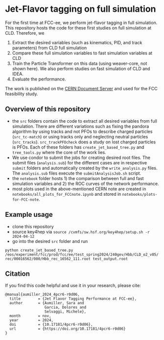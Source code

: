 # Jet-Flavor tagging on full simulation

For the first time at FCC-ee, we perform jet-flavor tagging in full simulation. This repository hosts the code for these first studies on full simulation at CLD. Therefore, we

1. Extract the desired variables (such as kinematics, PID, and track parameters) from CLD full simulation
2. Compare these full simulation variables to fast simulation variables at CLD
3. Train the Particle Transformer on this data (using weaver-core, not shown here). We also perform studies on fast simulation of CLD and IDEA. 
4. Evaluate the performance. 

The work is published on the [CERN Document Server](https://repository.cern/records/4pcr6-r0d06) and used for the FCC feasibility study.

## Overview of this repository

- the `src` folders contain the code to extract all desired variables from full simulation. There are different variations such as fixing the pandora algorithm by using tracks and not PFOs to describe charged particles (`src_tc-match`) or using tracks only and neglecting neutral particles (`src_tracks`). `src_trackPFOcheck` does a study on lost charged particles is PFOs. Each of these folders has `create_jet_based_tree.py` and `tree_tools.py` where the core of the work lies. 
- We use condor to submit the jobs for creating desired root files. The submit files (`analysis.sub`) for the different cases are in respective `submit` folders and automatically created by the `write_analysis.py` files. The `analysis.sub` files execute the `submitAnalysisJob.sh` script. 
- the `notebook` folder hosts 1) the comparison between full and fast simulation variables and 2) the ROC curves of the network performance. 
- most plots used in the above-mentioned CERN note are created in `notebooks/all_plots_for_FCCnote.ipynb` and stored in `notebooks/plots-for-FCC-note`. 

## Example usage
 - clone this repository
 - source key4hep via `source /cvmfs/sw.hsf.org/key4hep/setup.sh -r 2024-04-12`
 - go into the desired `src` folder and run 

```python create_jet_based_tree.py /eos/experiment/fcc/prod/fcc/ee/test_spring2024/240gev/Hbb/CLD_o2_v05/rec/00016562/000/Hbb_rec_16562_111.root test_output.root```

## Citation

If you find this code helpful and use it in your research, please cite:

```
@manual{aumiller_2024_4pcr6-r0d06,
  title        = {Jet Flavor Tagging Performance at FCC-ee},
  author       = {Aumiller, Sara and
                  Garcia, Dolores and
                  Selvaggi, Michele},
  month        = nov,
  year         = 2024,
  doi          = {10.17181/4pcr6-r0d06},
  url          = {https://doi.org/10.17181/4pcr6-r0d06}
}
```
